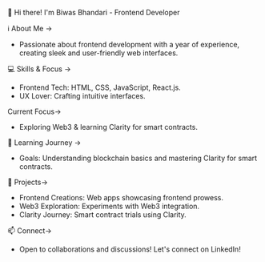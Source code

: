 👋 Hi there! I'm Biwas Bhandari - Frontend Developer

ℹ️ About Me ->
- Passionate about frontend development with a year of experience, creating sleek and user-friendly web interfaces.


💻 Skills & Focus ->
- Frontend Tech: HTML, CSS, JavaScript, React.js.
- UX Lover: Crafting intuitive interfaces.

  
Current Focus->
- Exploring Web3 & learning Clarity for smart contracts.


🌟 Learning Journey ->
- Goals: Understanding blockchain basics and mastering Clarity for smart contracts.


🚀 Projects->
- Frontend Creations: Web apps showcasing frontend prowess.
- Web3 Exploration: Experiments with Web3 integration.
- Clarity Journey: Smart contract trials using Clarity.


📫 Connect->
- Open to collaborations and discussions! Let's connect on LinkedIn!

